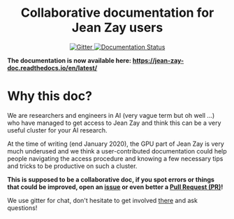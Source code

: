 <h1 align="center">
  <strong>Collaborative documentation for Jean Zay users</strong>
  <br/>
</h1>

<p align="center">
  <a href='https://gitter.im/jean-zay-users/jean-zay-doc'>
    <img src='https://img.shields.io/gitter/room/jean-zay-users/jean-zay-doc.svg' alt='Gitter' />
  </a>
  <a href='https://jean-zay-doc.readthedocs.io/en/latest/?badge=latest'>
    <img src='https://readthedocs.org/projects/jean-zay-doc/badge/?version=latest' alt='Documentation Status' />
  </a>
</p>


**The documentation is now available here:
https://jean-zay-doc.readthedocs.io/en/latest/**

# Why this doc?

We are researchers and engineers in AI (very vague term but oh well ...) who
have managed to get access to Jean Zay and think this can be a very useful
cluster for your AI research.

At the time of writing (end January 2020), the GPU part of Jean Zay is very
much underused and we think a user-contributed documentation could help people
navigating the access procedure and knowing a few necessary tips and tricks to
be productive on such a cluster.

**This is supposed to be a collaborative doc, if you spot errors or things that
could be improved, open an
[issue](https://github.com/jean-zay-users/jean-zay-doc/issues/new) or even
better a [Pull Request (PR)](https://github.com/jean-zay-users/jean-zay-doc/compare)!**

We use gitter for chat, don't hesitate to get involved
[there](https://gitter.im/jean-zay-users/jean-zay-doc) and ask questions!
